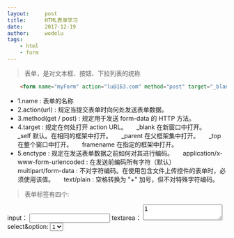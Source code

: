 ```yaml
---
layout:		post
title:		HTML表单学习
date:		2017-12-19
author:		wodelu
tags:
    - html 
    - form
---
```


> 表单，是对文本框、按钮、下拉列表的统称

```html
	<form name="myForm" action="lu@163.com" method="post" target="_blank" enctype="multipart/form-data"></form>
```

- 1.name : 表单的名称
- 2.action(url) : 规定当提交表单时向何处发送表单数据。
- 3.method(get / post) : 规定用于发送 form-data 的 HTTP 方法。
- 4.target : 规定在何处打开 action URL。
   &emsp; _blank	在新窗口中打开。
   &emsp; _self	默认。在相同的框架中打开。
   &emsp; _parent	在父框架集中打开。
   &emsp; _top	在整个窗口中打开。
   &emsp; framename	在指定的框架中打开。
- 5.enctype : 规定在发送表单数据之前如何对其进行编码。
	&emsp; application/x-www-form-urlencoded : 在发送前编码所有字符（默认）
	&emsp; multipart/form-data	: 不对字符编码。在使用包含文件上传控件的表单时，必须使用该值。
	&emsp; text/plain : 空格转换为 "+" 加号，但不对特殊字符编码。

> 表单标签有四个:

input：
	<input>
textarea：
	<textarea>1</textarea>
select&option:
	<select>
		<option>1</option>
	</select>

